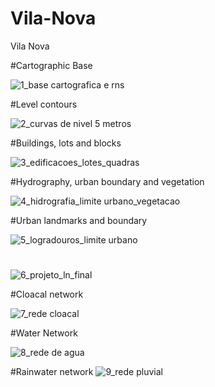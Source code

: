 # Vila-Nova
Vila Nova

#Cartographic Base

![1_base cartografica e rns](https://user-images.githubusercontent.com/24206106/46548369-48b85880-c8a5-11e8-9f78-7836bb9d964a.JPG)

#Level contours

![2_curvas de nivel 5 metros](https://user-images.githubusercontent.com/24206106/46548376-4f46d000-c8a5-11e8-811d-7f68aa69c834.JPG)


#Buildings, lots and blocks

![3_edificacoes_lotes_quadras](https://user-images.githubusercontent.com/24206106/46548381-553cb100-c8a5-11e8-86a0-5fa01cccc6bb.JPG)

#Hydrography, urban boundary and vegetation

![4_hidrografia_limite urbano_vegetacao](https://user-images.githubusercontent.com/24206106/46548409-61c10980-c8a5-11e8-85ae-a73be9516a9e.JPG)


#Urban landmarks and boundary

![5_logradouros_limite urbano](https://user-images.githubusercontent.com/24206106/46548415-6685bd80-c8a5-11e8-9e4b-da61dfa062b7.JPG)

#

![6_projeto_ln_final](https://user-images.githubusercontent.com/24206106/46548431-70a7bc00-c8a5-11e8-9c75-3fbf1e2b38ec.JPG)


#Cloacal network

![7_rede cloacal](https://user-images.githubusercontent.com/24206106/46548438-76050680-c8a5-11e8-8ae6-1777bf053f89.JPG)

#Water Network

![8_rede de agua](https://user-images.githubusercontent.com/24206106/46548444-7b625100-c8a5-11e8-9abd-f4a7d3966646.JPG)


#Rainwater network
![9_rede pluvial](https://user-images.githubusercontent.com/24206106/46548451-80bf9b80-c8a5-11e8-957b-abf5775ad604.JPG)


